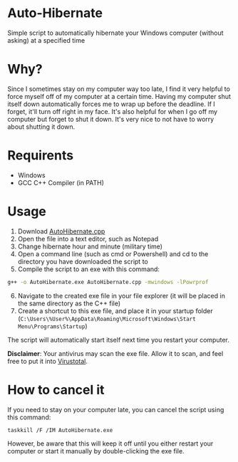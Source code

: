 # Auto-Hibernate
Simple script to automatically hibernate your Windows computer (without asking) at a specified time

# Why?

Since I sometimes stay on my computer way too late, I find it very helpful to force myself off of my computer at a certain time. Having my computer shut itself down automatically forces me to wrap up before the deadline. If I forget, it'll turn off right in my face.
It's also helpful for when I go off my computer but forget to shut it down. It's very nice to not have to worry about shutting it down.

# Requirents

- Windows
- GCC C++ Compiler (in PATH)

# Usage

1. Download [AutoHibernate.cpp](https://github.com/HorridModz/Auto-Hibernate/releases/download/V1.0/AutoHibernate.cpp)
2. Open the file into a text editor, such as Notepad
3. Change hibernate hour and minute (military time)
4. Open a command line (such as cmd or Powershell) and cd to the directory you have downloaded the script to
5. Compile the script to an exe with this command:
```sh
g++ -o AutoHibernate.exe AutoHibernate.cpp -mwindows -lPowrprof
```
6. Navigate to the created exe file in your file explorer (it will be placed in the same directory as the C++ file)
7. Create a shortcut to this exe file, and place it in your startup folder (`C:\Users\%User%\AppData\Roaming\Microsoft\Windows\Start Menu\Programs\Startup`)

The script will automatically start itself next time you restart your computer.

**Disclaimer**: Your antivirus may scan the exe file. Allow it to scan, and feel free to put it into [Virustotal](https://www.virustotal.com).

# How to cancel it

If you need to stay on your computer late, you can cancel the script using this command:
```sh
taskkill /F /IM AutoHibernate.exe
```

However, be aware that this will keep it off until you either restart your computer or start it manually by double-clicking the exe file.
